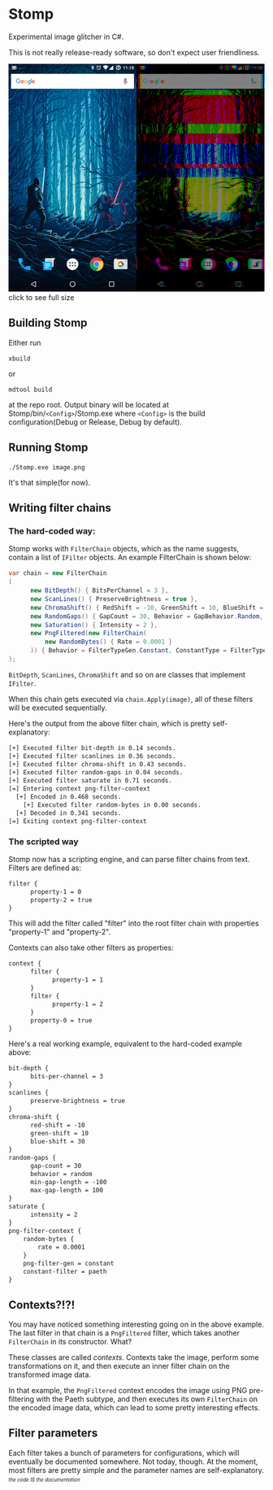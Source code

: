 # Stomp
Experimental image glitcher in C#.

This is not really release-ready software, so don't expect user friendliness.

[![comparison preview](https://raw.githubusercontent.com/hexafluoride/Stomp/master/comparison-small.jpg)](https://raw.githubusercontent.com/hexafluoride/Stomp/master/comparison.png)
click to see full size

## Building Stomp
Either run
```
xbuild
```
or
```
mdtool build
```
at the repo root. Output binary will be located at Stomp/bin/`<Config>`/Stomp.exe where `<Config>` is the build configuration(Debug or Release, Debug by default).

## Running Stomp
```
./Stomp.exe image.png
```

It's that simple(for now).

## Writing filter chains
### The hard-coded way:

Stomp works with `FilterChain` objects, which as the name suggests, contain a list of `IFilter` objects. An example FilterChain is shown below:

```cs
var chain = new FilterChain
(
      new BitDepth() { BitsPerChannel = 3 },
      new ScanLines() { PreserveBrightness = true },
      new ChromaShift() { RedShift = -10, GreenShift = 10, BlueShift = 30 },
      new RandomGaps() { GapCount = 30, Behavior = GapBehavior.Random, MinGapLength = -100, MaxGapLength = 100 },
      new Saturation() { Intensity = 2 },
      new PngFiltered(new FilterChain(
          new RandomBytes() { Rate = 0.0001 }
      )) { Behavior = FilterTypeGen.Constant, ConstantType = FilterType.Paeth }
);
```

`BitDepth`, `ScanLines`, `ChromaShift` and so on are classes that implement `IFilter`.

When this chain gets executed via `chain.Apply(image)`, all of these filters will be executed sequentially.

Here's the output from the above filter chain, which is pretty self-explanatory:

```
[+] Executed filter bit-depth in 0.14 seconds.
[+] Executed filter scanlines in 0.36 seconds.
[+] Executed filter chroma-shift in 0.43 seconds.
[+] Executed filter random-gaps in 0.04 seconds.
[+] Executed filter saturate in 0.71 seconds.
[=] Entering context png-filter-context
  [+] Encoded in 0.468 seconds.
    [+] Executed filter random-bytes in 0.00 seconds.
  [+] Decoded in 0.341 seconds.
[=] Exiting context png-filter-context
```

### The scripted way
Stomp now has a scripting engine, and can parse filter chains from text.
Filters are defined as:
```
filter {
      property-1 = 0
      property-2 = true
}
```
This will add the filter called "filter" into the root filter chain with properties "property-1" and "property-2".

Contexts can also take other filters as properties:
```
context {
      filter {
            property-1 = 1
      }
      filter {
            property-1 = 2
      }
      property-0 = true
}
```

Here's a real working example, equivalent to the hard-coded example above:
```
bit-depth {
      bits-per-channel = 3
}
scanlines {
      preserve-brightness = true
}
chroma-shift {
      red-shift = -10
      green-shift = 10
      blue-shift = 30
}
random-gaps {
      gap-count = 30
      behavior = random
      min-gap-length = -100
      max-gap-length = 100
}
saturate {
      intensity = 2
}
png-filter-context {
    random-bytes {
        rate = 0.0001
    }
    png-filter-gen = constant
    constant-filter = paeth
}
```

## Contexts?!?!
You may have noticed something interesting going on in the above example. The last filter in that chain is a `PngFiltered` filter, which takes another `FilterChain` in its constructor. What?

These classes are called _contexts_. Contexts take the image, perform some transformations on it, and then execute an inner filter chain on the transformed image data.

In that example, the `PngFiltered` context encodes the image using PNG pre-filtering with the Paeth subtype, and then executes its own `FilterChain` on the encoded image data, which can lead to some pretty interesting effects. 

## Filter parameters
Each filter takes a bunch of parameters for configurations, which will eventually be documented somewhere. Not today, though. At the moment, most filters are pretty simple and the parameter names are self-explanatory. <sup><sub>_the code IS the documentation_</sup></sub>
